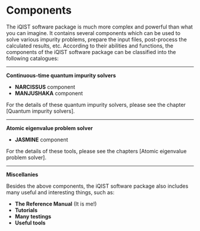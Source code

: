 # Components

The iQIST software package is much more complex and powerful than what you can imagine. It contains several components which can be used to solve various impurity problems, prepare the input files, post-process the calculated results, etc. According to their abilities and functions, the components of the iQIST software package can be classified into the following catalogues:

---

**Continuous-time quantum impurity solvers**

* **NARCISSUS** component
* **MANJUSHAKA** component

For the details of these quantum impurity solvers, please see the chapter [Quantum impurity solvers].

---

**Atomic eigenvalue problem solver**

* **JASMINE** component

For the details of these tools, please see the chapters [Atomic eigenvalue problem solver].

---

**Miscellanies**

Besides the above components, the iQIST software package also includes many useful and interesting things, such as:

* **The Reference Manual** (It is me!)
* **Tutorials**
* **Many testings**
* **Useful tools**
